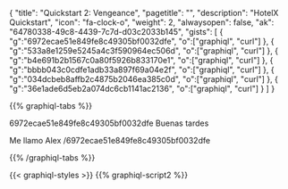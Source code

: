 {
"title": "Quickstart 2: Vengeance",
"pagetitle": "",
"description": "HotelX Quickstart",
"icon": "fa-clock-o",
"weight": 2,
"alwaysopen": false,
"ak": "64780338-49c8-4439-7c7d-d03c2033b145",
"gists": [
    {
        "g":"6972ecae51e849fe8c49305bf0032dfe",
        "o":["graphiql", "curl"]
    }, 
    {
        "g":"533a8e1259e5245a4c3f590964ec506d",
        "o":["graphiql", "curl"]
    }, 
    {
        "g":"b4e691b2b1567c0a80f5926b833170e1",
        "o":["graphiql", "curl"]
    }, 
    {
        "g":"bbbb043c0cdfe1adb33a897f69a04e2f",
        "o":["graphiql", "curl"]
    }, 
    {
        "g":"034dcbeb8affb2c4875b2046ea385c0d",
        "o":["graphiql", "curl"]
    }, 
    {
        "g":"36e1ade6d5eb2a074dc6cb1141ac2136",
        "o":["graphiql", "curl"]
    }
        ]
}

{{% graphiql-tabs %}}

6972ecae51e849fe8c49305bf0032dfe
Buenas tardes

Me llamo Alex
/6972ecae51e849fe8c49305bf0032dfe

{{% /graphiql-tabs %}}

{{< graphiql-styles >}}
{{% graphiql-script2 %}}
